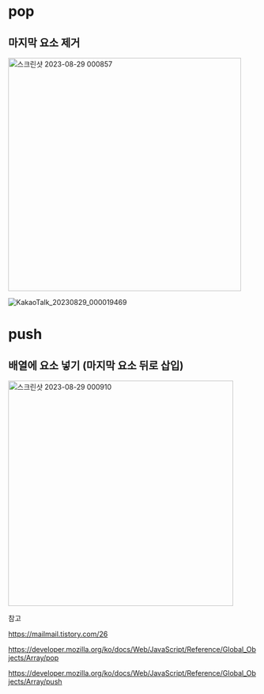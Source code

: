 # pop

## 마지막 요소 제거 

<img width="471" alt="스크린샷 2023-08-29 000857" src="https://github.com/byunjiin/CodingTest/assets/129635857/ca04ad53-2886-484c-85ec-7c4034f58b8b">

![KakaoTalk_20230829_000019469](https://github.com/byunjiin/CodingTest/assets/129635857/3ef56052-a8f2-45e7-bd14-40c31e3c38af)

# push

## 배열에 요소 넣기 (마지막 요소 뒤로 삽입)

<img width="455" alt="스크린샷 2023-08-29 000910" src="https://github.com/byunjiin/CodingTest/assets/129635857/ec421295-474b-4d59-95c9-3d9250c61386">

참고

https://mailmail.tistory.com/26

https://developer.mozilla.org/ko/docs/Web/JavaScript/Reference/Global_Objects/Array/pop

https://developer.mozilla.org/ko/docs/Web/JavaScript/Reference/Global_Objects/Array/push
